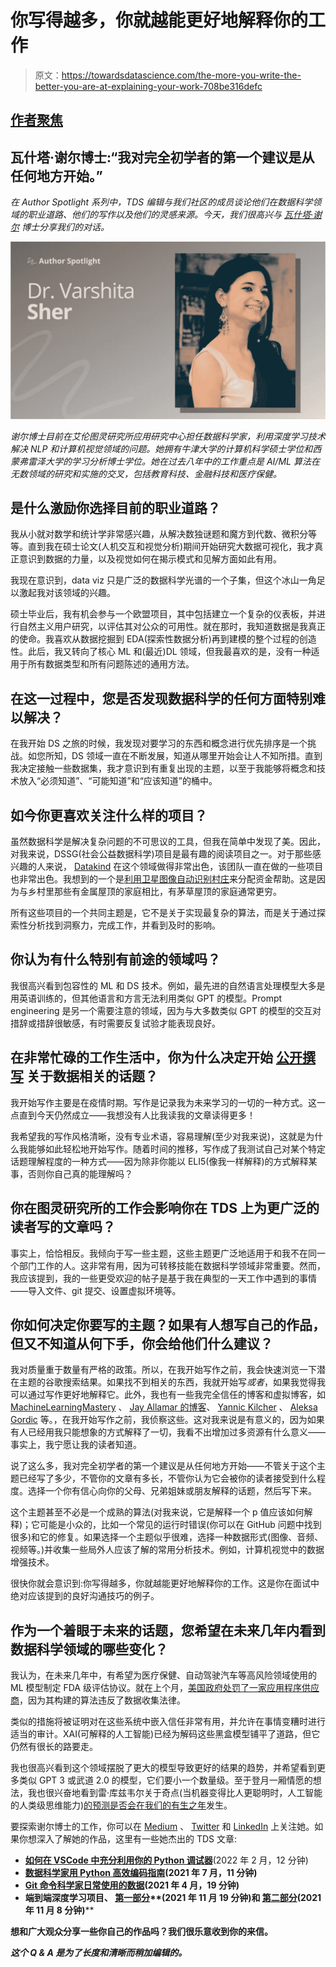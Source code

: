 # 你写得越多，你就越能更好地解释你的工作

> 原文：<https://towardsdatascience.com/the-more-you-write-the-better-you-are-at-explaining-your-work-708be316defc>

## [作者聚焦](https://towardsdatascience.com/tagged/author-spotlights)

## 瓦什塔·谢尔博士:“我对完全初学者的第一个建议是从任何地方开始。”

*在 Author Spotlight 系列中，TDS 编辑与我们社区的成员谈论他们在数据科学领域的职业道路、他们的写作以及他们的灵感来源。今天，我们很高兴与* [*瓦什塔·谢尔*](https://medium.com/u/f8ca36def59?source=post_page-----708be316defc--------------------------------) *博士分享我们的对话。*

![](img/3b0dd61d75932def452b7e8b6abe48d3.png)

*谢尔博士目前在艾伦图灵研究所应用研究中心担任数据科学家，利用深度学习技术解决 NLP 和计算机视觉领域的问题。她拥有牛津大学的计算机科学硕士学位和西蒙弗雷泽大学的学习分析博士学位。她在过去八年中的工作重点是 AI/ML 算法在无数领域的研究和实施的交叉，包括教育科技、金融科技和医疗保健。*

## **是什么激励你选择目前的职业道路？**

我从小就对数学和统计学非常感兴趣，从解决数独谜题和魔方到代数、微积分等等。直到我在硕士论文(人机交互和视觉分析)期间开始研究大数据可视化，我才真正意识到数据的力量，以及视觉如何在揭示模式和见解方面如此有用。

我现在意识到，data viz 只是广泛的数据科学光谱的一个子集，但这个冰山一角足以激起我对该领域的兴趣。

硕士毕业后，我有机会参与一个欧盟项目，其中包括建立一个复杂的仪表板，并进行自然主义用户研究，以评估其对公众的可用性。就在那时，我知道数据是我真正的使命。我喜欢从数据挖掘到 EDA(探索性数据分析)再到建模的整个过程的创造性。此后，我又转向了核心 ML 和(最近)DL 领域，但我最喜欢的是，没有一种适用于所有数据类型和所有问题陈述的通用方法。

## 在这一过程中，您是否发现数据科学的任何方面特别难以解决？

在我开始 DS 之旅的时候，我发现对要学习的东西和概念进行优先排序是一个挑战。如您所知，DS 领域一直在不断发展，知道从哪里开始会让人不知所措。直到我决定接触一些数据集，我才意识到有重复出现的主题，以至于我能够将概念和技术放入“必须知道”、“可能知道”和“应该知道”的桶中。

## 如今你更喜欢关注什么样的项目？

虽然数据科学是解决复杂问题的不可思议的工具，但我在简单中发现了美。因此，对我来说，DSSG(社会公益数据科学)项目是最有趣的阅读项目之一。对于那些感兴趣的人来说， [Datakind](https://www.datakind.org/) 在这个领域做得非常出色，该团队一直在做的一些项目也非常出色。我想到的一个是[利用卫星图像自动识别村庄](https://www.datakind.org/projects/using-the-simple-to-be-radical/)来分配资金帮助。这是因为与乡村里那些有金属屋顶的家庭相比，有茅草屋顶的家庭通常更穷。

所有这些项目的一个共同主题是，它不是关于实现最复杂的算法，而是关于通过探索性分析找到洞察力，完成工作，并看到及时的影响。

## 你认为有什么特别有前途的领域吗？

我很高兴看到包容性的 ML 和 DS 技术。例如，最先进的自然语言处理模型大多是用英语训练的，但其他语言和方言无法利用类似 GPT 的模型。Prompt engineering 是另一个需要注意的领域，因为与大多数类似 GPT 的模型的交互对措辞或措辞很敏感，有时需要反复试验才能表现良好。

## **在非常忙碌的工作生活中，你为什么决定开始** [**公开撰写**](https://varshitasher.medium.com/) **关于数据相关的话题？**

我开始写作主要是在疫情时期。写作是记录我为未来学习的一切的一种方式。这一点直到今天仍然成立——我想没有人比我读我的文章读得更多！

我希望我的写作风格清晰，没有专业术语，容易理解(至少对我来说)，这就是为什么我能够如此轻松地开始写作。随着时间的推移，写作成了我测试自己对某个特定话题理解程度的一种方式——因为除非你能以 ELI5(像我一样解释)的方式解释某事，否则你自己真的能理解吗？

## 你在图灵研究所的工作会影响你在 TDS 上为更广泛的读者写的文章吗？

事实上，恰恰相反。我倾向于写一些主题，这些主题更广泛地适用于和我不在同一个部门工作的人。这非常有用，因为可转移技能在数据科学领域非常重要。然而，我应该提到，我的一些更受欢迎的帖子是基于我在典型的一天工作中遇到的事情——导入文件、git 提交、设置虚拟环境等。

## **你如何决定你要写的主题？如果有人想写自己的作品，但又不知道从何下手，你会给他们什么建议？**

我对质量重于数量有严格的政策。所以，在我开始写作之前，我会快速浏览一下潜在主题的谷歌搜索结果。如果找不到相关的东西，我就开始写*或者*，如果我觉得我可以通过写作更好地解释它。此外，我也有一些我完全信任的博客和虚拟博客，如 [MachineLearningMastery](https://machinelearningmastery.com/) 、 [Jay Allamar 的博客](https://jalammar.github.io/)、 [Yannic Kilcher](https://www.youtube.com/c/YannicKilcher/about) 、 [Aleksa Gordic](https://www.youtube.com/c/TheAIEpiphany/about) 等。，在我开始写作之前，我侦察这些。这对我来说是有意义的，因为如果有人已经用我只能想象的方式解释了一切，我看不出增加过多资源有什么意义——事实上，我宁愿让我的读者知道。

说了这么多，我对完全初学者的第一个建议是从任何地方开始——不管关于这个主题已经写了多少，不管你的文章有多长，不管你认为它会被你的读者接受到什么程度。选择一个你有信心向你的父母、兄弟姐妹或朋友解释的话题，然后写下来。

这个主题甚至不必是一个成熟的算法(对我来说，它是解释一个 p 值应该如何解释)；它可能是小众的，比如一个常见的运行时错误(你可以在 GitHub 问题中找到很多)和它的修复。如果选择一个主题似乎很难，选择一种数据形式(图像、音频、视频等。)并收集一些局外人应该了解的常用分析技术。例如，计算机视觉中的数据增强技术。

很快你就会意识到:你写得越多，你就越能更好地解释你的工作。这是你在面试中绝对应该提到的良好沟通技巧的例子。

## **作为一个着眼于未来的话题，您希望在未来几年内看到数据科学领域的哪些变化？**

我认为，在未来几年中，有希望为医疗保健、自动驾驶汽车等高风险领域使用的 ML 模型制定 FDA 级评估协议。就在上个月，[美国政府处罚了一家应用程序供应商](https://www.protocol.com/policy/ftc-algorithm-destroy-data-privacy)，因为其构建的算法违反了数据收集法律。

类似的措施将被证明对在这些系统中嵌入信任非常有用，并允许在事情变糟时进行适当的审计。XAI(可解释的人工智能)已经为解码这些黑盒模型铺平了道路，但它仍然有很长的路要走。

我也很高兴看到这个领域摆脱了更大的模型导致更好的结果的趋势，并希望看到更多类似 GPT 3 或武道 2.0 的模型，它们要小一个数量级。至于登月一厢情愿的想法，我也很兴奋地看到雷·库兹韦尔关于奇点(当机器变得比人更聪明时，人工智能的人类级思维能力)[的预测是否会在我们的有生之年](https://research.aimultiple.com/artificial-general-intelligence-singularity-timing/)发生。

要探索谢尔博士的工作，你可以在 [Medium](https://varshitasher.medium.com/) 、 [Twitter](https://twitter.com/vishi222) 和 [LinkedIn](https://www.linkedin.com/in/varshitasher) 上关注她。如果你想深入了解她的作品，这里有一些她杰出的 TDS 文章:

*   [**如何在 VSCode 中充分利用你的 Python 调试器**](/how-to-make-most-of-your-python-debugger-in-vscode-9e05dfce533f)(2022 年 2 月，12 分钟)
*   [**数据科学家用 Python 高效编码指南**](/data-scientists-guide-to-efficient-coding-in-python-670c78a7bf79)**(2021 年 7 月，11 分钟)**
*   **[**Git 命令科学家日常使用的数据**](/git-commands-data-scientists-use-on-a-day-to-day-basis-40d588cd63f7)(2021 年 4 月，19 分钟)**
*   ****端到端深度学习项目、** [**第一部分**](/end-to-end-deep-learning-project-part-1-930af1e1e191)**(2021 年 11 月 19 分钟)和 [**第二部分**](/deploying-an-end-to-end-deep-learning-project-with-few-clicks-part-2-89009cff6f16)(2021 年 11 月 8 分钟)****

****想和广大观众分享一些你自己的作品吗？我们很乐意收到你的来信。****

*****这个 Q & A 是为了长度和清晰而稍加编辑的。*****